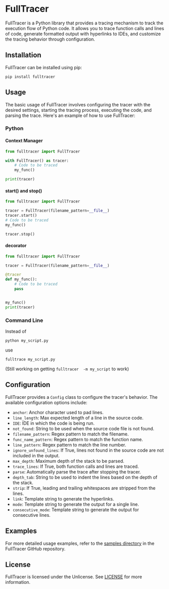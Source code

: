 # FullTracer

FullTracer is a Python library that provides a tracing mechanism to track the execution flow of Python code. It allows you to trace function calls and lines of code, generate formatted output with hyperlinks to IDEs, and customize the tracing behavior through configuration.

## Installation

FullTracer can be installed using pip:

```shell
pip install fulltracer
```

## Usage

The basic usage of FullTracer involves configuring the tracer with the desired settings, starting the tracing process, executing the code, and parsing the trace. Here's an example of how to use FullTracer:

### Python

#### Context Manager
```python
from fulltracer import FullTracer

with FullTracer() as tracer:
    # Code to be traced
    my_func()

print(tracer)
```

#### start() and stop()
```python
from fulltracer import FullTracer

tracer = FullTracer(filename_pattern=__file__)
tracer.start()
# Code to be traced
my_func()

tracer.stop()
```

#### decorator
```python
from fulltracer import FullTracer

tracer = FullTracer(filename_pattern=__file__)

@tracer
def my_func():
    # Code to be traced
    pass


my_func()
print(tracer)
```

### Command Line
Instead of 
```shell
python my_script.py
```
use
```shell
fulltrace my_script.py
```
(Still working on getting `fulltracer  -m my_script` to work)

## Configuration

FullTracer provides a `Config` class to configure the tracer's behavior. The available configuration options include:

- `anchor`: Anchor character used to pad lines.
- `line_length`: Max expected length of a line in the source code.
- `IDE`: IDE in which the code is being run.
- `not_found`: String to be used when the source code file is not found.
- `filename_pattern`: Regex pattern to match the filename.
- `func_name_pattern`: Regex pattern to match the function name.
- `line_pattern`: Regex pattern to match the line number.
- `ignore_unfound_lines`: If True, lines not found in the source code are not included in the output.
- `max_depth`: Maximum depth of the stack to be parsed.
- `trace_lines`: If True, both function calls and lines are traced.
- `parse`: Automatically parse the trace after stopping the tracer.
- `depth_tab`: String to be used to indent the lines based on the depth of the stack.
- `strip`: If True, leading and trailing whitespaces are stripped from the lines.
- `link`: Template string to generate the hyperlinks.
- `mode`: Template string to generate the output for a single line.
- `consecutive_mode`: Template string to generate the output for consecutive lines.

## Examples

For more detailed usage examples, refer to the [samples directory](https://github.com/modularizer/fulltracer/tree/master/samples) in the FullTracer GitHub repository.

## License

FullTracer is licensed under the Unlicense. See [LICENSE](https://github.com/modularizer/fulltracer/tree/master/LICENSE) for more information.
